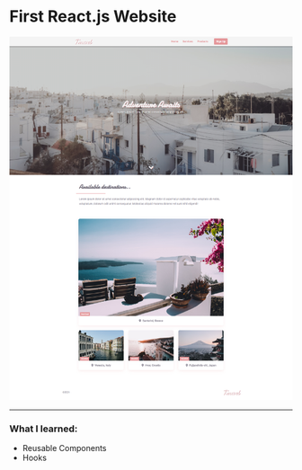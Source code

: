 
#  First React.js Website

![First React.js Website](https://raw.githubusercontent.com/SeadSabanovic/Travel-React-Website/main/Travel.png)
___

### What I learned:
- Reusable Components
- Hooks
